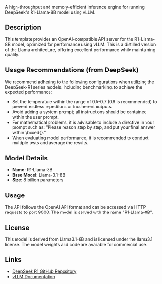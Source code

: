 A high-throughput and memory-efficient inference engine for running DeepSeek's R1-Llama-8B model using vLLM.

## Description

This template provides an OpenAI-compatible API server for the R1-Llama-8B model, optimized for performance using vLLM. This is a distilled version of the Llama architecture, offering excellent performance while maintaining quality.

## Usage Recommendations (from DeepSeek)

We recommend adhering to the following configurations when utilizing the DeepSeek-R1 series models, including benchmarking, to achieve the expected performance:

- Set the temperature within the range of 0.5-0.7 (0.6 is recommended) to prevent endless repetitions or incoherent outputs.
- Avoid adding a system prompt; all instructions should be contained within the user prompt.
- For mathematical problems, it is advisable to include a directive in your prompt such as: "Please reason step by step, and put your final answer within \boxed{}."
- When evaluating model performance, it is recommended to conduct multiple tests and average the results.

## Model Details

- **Name**: R1-Llama-8B
- **Base Model**: Llama-3.1-8B
- **Size**: 8 billion parameters

## Usage

The API follows the OpenAI API format and can be accessed via HTTP requests to port 9000. The model is served with the name "R1-Llama-8B".

## License

This model is derived from Llama3.1-8B and is licensed under the llama3.1 license. The model weights and code are available for commercial use.

## Links

- [DeepSeek R1 GitHub Repository](https://github.com/deepseek-ai/DeepSeek-R1)
- [vLLM Documentation](https://github.com/vllm-project/vllm) 